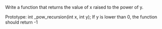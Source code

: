 Write a function that returns the value of x raised to the power of y.

Prototype: int _pow_recursion(int x, int y);
If y is lower than 0, the function should return -1

